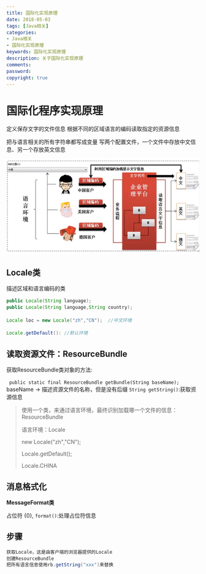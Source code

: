 ```yaml
---
title: 国际化实现原理
date: 2018-05-03
tags: [Java相关]
categories:
- Java相关
- 国际化实现原理
keywords: 国际化实现原理
description: 关于国际化实现原理
comments:
password:
copyright: true
---
```


#  国际化程序实现原理
定义保存文字的文件信息
根据不同的区域语言的编码读取指定的资源信息

把与语言相关的所有字符串都写成变量
写两个配置文件，一个文件中存放中文信息、另一个存放英文信息

![guojihua](国际化实现原理/1.png)

## Locale类

描述区域和语言编码的类

```java
public Locale(String language);
public Locale(String language,String country);

Locale loc = new Locale("zh","CN");  //中文环境

Locale.getDefault(): //默认环境
```

## 读取资源文件：ResourceBundle

获取ResourceBundle类对象的方法:

` public static final ResourceBundle getBundle(String baseName);`
baseName -> 描述资源文件的名称，但是没有后缀
`String getString()`:获取资源信息



> 使用一个类，来通过语言环境，最终识别加载哪一个文件的信息：ResourceBundle
>
> 语言环境：Locale
>
> new Locale("zh","CN");
>
> Locale.getDefault();
>
> Locale.CHINA



## 消息格式化

**MessageFormat类**

占位符 {0},
`format()`:处理占位符信息

## 步骤

```java
获取Locale，这是由客户端的浏览器提供的Locale
创建ResourceBundle
把所有语言信息使用rb.getString("xxx")来替换
```
